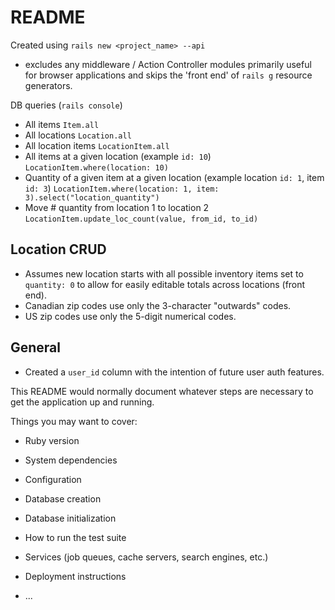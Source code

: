 # README

Created using `rails new <project_name> --api`
  - excludes any middleware / Action Controller modules primarily useful for browser applications and skips the 'front end' of `rails g` resource generators.  


DB queries (`rails console`)
- All items 
  `Item.all`
- All locations
  `Location.all`
- All location items
  `LocationItem.all`
- All items at a given location (example `id: 10`)
  `LocationItem.where(location: 10)`
- Quantity of a given item at a given location (example location `id: 1`, item `id: 3`)
  `LocationItem.where(location: 1, item: 3).select("location_quantity")` 
- Move # quantity from location 1 to location 2
  `LocationItem.update_loc_count(value, from_id, to_id)`

## Location CRUD
- Assumes new location starts with all possible inventory items set to `quantity: 0` to allow for easily editable totals across locations (front end). 
- Canadian zip codes use only the 3-character "outwards" codes.
- US zip codes use only the 5-digit numerical codes.


## General
- Created a `user_id` column with the intention of future user auth features.

















This README would normally document whatever steps are necessary to get the
application up and running.

Things you may want to cover:

* Ruby version

* System dependencies

* Configuration

* Database creation

* Database initialization

* How to run the test suite

* Services (job queues, cache servers, search engines, etc.)

* Deployment instructions

* ...
